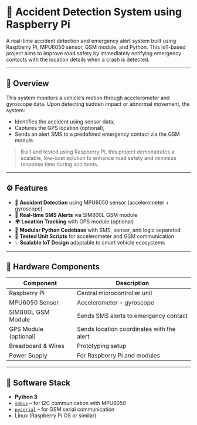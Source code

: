 # 🚗 Accident Detection System using Raspberry Pi

A real-time accident detection and emergency alert system built using Raspberry Pi, MPU6050 sensor, GSM module, and Python. This IoT-based project aims to improve road safety by immediately notifying emergency contacts with the location details when a crash is detected.

---

## 📌 Overview

This system monitors a vehicle’s motion through accelerometer and gyroscope data. Upon detecting sudden impact or abnormal movement, the system:
- Identifies the accident using sensor data,
- Captures the GPS location (optional),
- Sends an alert SMS to a predefined emergency contact via the GSM module.

> Built and tested using Raspberry Pi, this project demonstrates a scalable, low-cost solution to enhance road safety and minimize response time during accidents.

---

## ⚙️ Features

- 🚨 **Accident Detection** using MPU6050 sensor (accelerometer + gyroscope)
- 📡 **Real-time SMS Alerts** via SIM800L GSM module
- 🌍 **Location Tracking** with GPS module (optional)
- 🔧 **Modular Python Codebase** with SMS, sensor, and logic separated
- 🧪 **Tested Unit Scripts** for accelerometer and GSM communication
- 💡 **Scalable IoT Design** adaptable to smart vehicle ecosystems

---

## 🧩 Hardware Components

| Component           | Description                                      |
|---------------------|--------------------------------------------------|
| Raspberry Pi        | Central microcontroller unit                     |
| MPU6050 Sensor      | Accelerometer + gyroscope                        |
| SIM800L GSM Module  | Sends SMS alerts to emergency contact            |
| GPS Module (optional)| Sends location coordinates with the alert       |
| Breadboard & Wires  | Prototyping setup                                |
| Power Supply        | For Raspberry Pi and modules                     |

--- 


## 🧪 Software Stack

- **Python 3**
- [`smbus`](https://pypi.org/project/smbus/) – for I2C communication with MPU6050  
- [`pyserial`](https://pypi.org/project/pyserial/) – for GSM serial communication  
- Linux (Raspberry Pi OS or similar)



